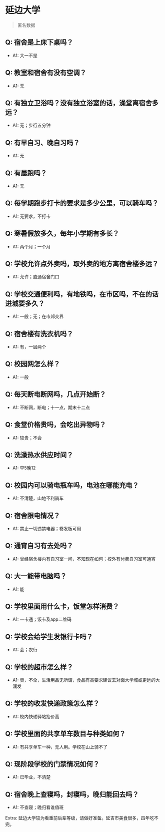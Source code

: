 # 延边大学

> 匿名数据

## Q: 宿舍是上床下桌吗？

- A1: 大一不是

## Q: 教室和宿舍有没有空调？

- A1: 无

## Q: 有独立卫浴吗？没有独立浴室的话，澡堂离宿舍多远？

- A1: 无；步行五分钟

## Q: 有早自习、晚自习吗？

- A1: 无

## Q: 有晨跑吗？

- A1: 无

## Q: 每学期跑步打卡的要求是多少公里，可以骑车吗？

- A1: 无要求，不打卡

## Q: 寒暑假放多久，每年小学期有多长？

- A1: 两个月；一个月

## Q: 学校允许点外卖吗，取外卖的地方离宿舍楼多远？

- A1: 允许；直通宿舍门口

## Q: 学校交通便利吗，有地铁吗，在市区吗，不在的话进城要多久？

- A1: 一般；无；在市郊交界

## Q: 宿舍楼有洗衣机吗？

- A1: 有，一层两个

## Q: 校园网怎么样？

- A1: 一般

## Q: 每天断电断网吗，几点开始断？

- A1: 不断网，断电；十一点，期末十二点

## Q: 食堂价格贵吗，会吃出异物吗？

- A1: 较贵；不会

## Q: 洗澡热水供应时间？

- A1: 早5晚12

## Q: 校园内可以骑电瓶车吗，电池在哪能充电？

- A1: 不清楚，山地不利骑车

## Q: 宿舍限电情况？

- A1: 禁止一切违禁电器；卷发板可用

## Q: 通宵自习有去处吗？

- A1: 曾经宿舍楼内有自习室一间，不知现在如何；校外有付费自习室可通宵

## Q: 大一能带电脑吗？

- A1: 能

## Q: 学校里面用什么卡，饭堂怎样消费？

- A1: 一卡通；饭卡及app二维码

## Q: 学校会给学生发银行卡吗？

- A1: 会；农行

## Q: 学校的超市怎么样？

- A1: 贵，不全，生活用品无所谓，食品有高要求建议去对面大学城或更远的大润发

## Q: 学校的收发快递政策怎么样？

- A1: 校内快递驿站抬价高

## Q: 学校里面的共享单车数目与种类如何？

- A1: 有共享单车一种，无人用。学校在山上骑不了

## Q: 现阶段学校的门禁情况如何？

- A1: 已毕业，不清楚

## Q: 宿舍晚上查寝吗，封寝吗，晚归能回去吗？

- A1: 不查寝；晚归看谁值班

Extra: 延边大学较为看重前后辈等级，请做好准备。延吉市美食很多，四年吃不完。